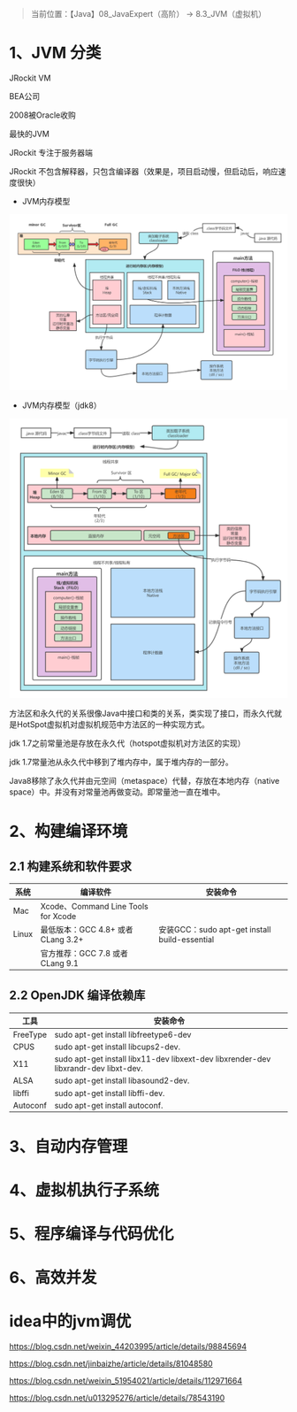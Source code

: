 > 当前位置：【Java】08_JavaExpert（高阶） -> 8.3_JVM（虚拟机）

# 1、JVM 分类

JRockit VM

BEA公司

2008被Oracle收购

最快的JVM

JRockit 专注于服务器端

JRockit 不包含解释器，只包含编译器（效果是，项目启动慢，但启动后，响应速度很快）



- JVM内存模型

![JVM内存模型](image/JVM内存模型.png)





- JVM内存模型（jdk8）

![JVM内存模型（jdk8）](image/JVM内存模型（jdk8）.png)

方法区和永久代的关系很像Java中接口和类的关系，类实现了接口，而永久代就是HotSpot虚拟机对虚拟机规范中方法区的一种实现方式。



jdk 1.7之前常量池是存放在永久代（hotspot虚拟机对方法区的实现）

jdk 1.7常量池从永久代中移到了堆内存中，属于堆内存的一部分。

Java8移除了永久代并由元空间（metaspace）代替，存放在本地内存（native space）中。并没有对常量池再做变动。即常量池一直在堆中。
# 2、构建编译环境

## 2.1 构建系统和软件要求

| 系统  | 编译软件                            | 安装命令                                      |
| ----- | ----------------------------------- | --------------------------------------------- |
| Mac   | Xcode、Command Line Tools for Xcode |                                               |
| Linux | 最低版本：GCC 4.8+ 或者 CLang 3.2+  | 安装GCC：sudo apt-get install build-essential |
|       | 官方推荐：GCC 7.8 或者 CLang 9.1    |                                               |



## 2.2 OpenJDK 编译依赖库

| 工具     | 安装命令                                                     |
| -------- | ------------------------------------------------------------ |
| FreeType | sudo apt-get install libfreetype6-dev                        |
| CPUS     | sudo apt-get install libcups2-dev.                           |
| X11      | sudo apt-get install libx11-dev libxext-dev libxrender-dev libxrandr-dev libxt-dev. |
| ALSA     | sudo apt-get install libasound2-dev.                         |
| libffi   | sudo apt-get install libffi-dev.                             |
| Autoconf | sudo apt-get install autoconf.                               |



# 3、自动内存管理



# 4、虚拟机执行子系统



# 5、程序编译与代码优化



# 6、高效并发



# idea中的jvm调优



https://blog.csdn.net/weixin_44203995/article/details/98845694

https://blog.csdn.net/jinbaizhe/article/details/81048580

https://blog.csdn.net/weixin_51954021/article/details/112971664

https://blog.csdn.net/u013295276/article/details/78543190





